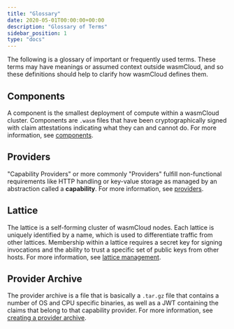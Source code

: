 ```yaml
---
title: "Glossary"
date: 2020-05-01T00:00:00+00:00
description: "Glossary of Terms"
sidebar_position: 1
type: "docs"
---
```


The following is a glossary of important or frequently used terms. These terms may have meanings or assumed context outside wasmCloud, and so these definitions should help to clarify how wasmCloud defines them.

## Components
A component is the smallest deployment of compute within a wasmCloud cluster. Components are `.wasm` files that have been cryptographically signed with claim attestations indicating what they can and cannot do. For more information, see [components](/docs/concepts/components).

## Providers
"Capability Providers" or more commonly "Providers" fulfill non-functional requirements like HTTP handling or key-value storage as managed by an abstraction called a **capability**. For more information, see [providers](/docs/concepts/providers).

## Lattice
The lattice is a self-forming cluster of wasmCloud nodes. Each lattice is uniquely identified by a name, which is used to differentiate traffic from other lattices. Membership within a lattice requires a secret key for signing invocations and the ability to trust a specific set of public keys from other hosts. For more information, see [lattice management](/docs/deployment/lattice).

## Provider Archive
The provider archive is a file that is basically a `.tar.gz` file that contains a number of OS and CPU specific binaries, as well as a JWT containing the claims that belong to that capability provider. For more information, see [creating a provider archive](/docs/developer/providers/create-par).
